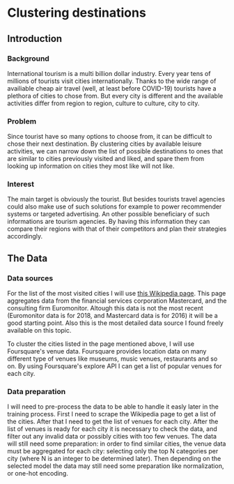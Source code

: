 # Clustering destinations

## Introduction

### Background
International tourism is a multi billion dollar industry. Every year tens of millions of tourists visit cities internationally. Thanks to the wide range of availiable cheap air travel (well, at least before COVID-19) tourists have a plethora of cities to chose from. But every city is different and the available activities differ from region to region, culture to culture, city to city.

### Problem
Since tourist have so many options to choose from, it can be difficult to chose their next destination. By clustering cities by available leisure activities, we can narrow down the list of possible destinations to ones that are similar to cities previously visited and liked, and spare them from looking up  information on cities they most like will not like.

### Interest
The main target is obviously the tourist. But besides tourists travel agencies could also make use of such solutions for example to power recommender systems or targeted advertising. An other possible beneficiary of such informations are tourism agencies. By having this information they can compare their regions with that of their competitors and plan their strategies accordingly.


## The Data

### Data sources
For the list of the most visited cities I will use [this Wikipedia page](https://en.wikipedia.org/wiki/List_of_cities_by_international_visitors). This page aggregates data from the financial services corporation Mastercard, and the consulting firm Euromonitor. Altough this data is not the most recent (Euromonitor data is for 2018, and Mastercard data is for 2016) it will be a good starting point. Also this is the most detailed data source I found freely available on this topic.

To cluster the cities listed in the page mentioned above, I will use Foursquare's venue data. Foursquare provides location data on many different type of venues like museums, music venues, restaurants and so on. By using Foursquare's explore API I can get a list of popular venues for each city.

### Data preparation
I will need to pre-process the data to be able to handle it easly later in the training process. First I need to scrape the Wikipedia page to get a list of the cities. After that I need to get the list of venues for each city. After the list of venues is ready for each city it is necessary to check the data, and filter out any invalid data or possibly cities with too few venues. The data will still need some preparation: in order to find similar cities, the venue data must be aggregated for each city: selecting only the top N categories per city (where N is an integer to be determined later).  Then depending on the selected model the data may still need some preparation like normalization, or one-hot encoding.
